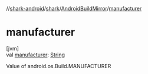 //[shark-android](../../../index.md)/[shark](../index.md)/[AndroidBuildMirror](index.md)/[manufacturer](manufacturer.md)

# manufacturer

[jvm]\
val [manufacturer](manufacturer.md): [String](https://kotlinlang.org/api/latest/jvm/stdlib/kotlin/-string/index.html)

Value of android.os.Build.MANUFACTURER
